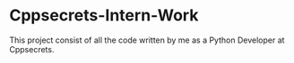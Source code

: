 # Cppsecrets-Intern-Work


This project consist of all the code written by me as a Python Developer at Cppsecrets.
